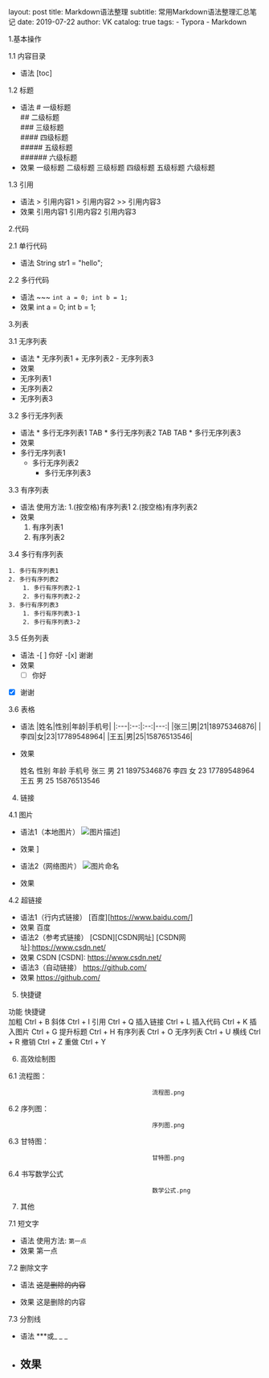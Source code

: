 layout:     post
title:      Markdown语法整理
subtitle:   常用Markdown语法整理汇总笔记
date:       2019-07-22 
author:     VK
catalog: true
tags:
    - Typora
    - Markdown


1.基本操作

1.1 内容目录

- 语法 
      [toc]

1.2 标题

- 语法
      #       一级标题    
      ##      二级标题    
      ###     三级标题    
      ####    四级标题    
      #####   五级标题    
      ######  六级标题    
- 效果
  一级标题
  二级标题
  三级标题
  四级标题
  五级标题
  六级标题

1.3 引用

- 语法 
      > 引用内容1
      > 引用内容2
      >> 引用内容3
- 效果
  引用内容1
  引用内容2
  引用内容3

2.代码

2.1 单行代码

- 语法
  String str1 = "hello";

2.2 多行代码

- 语法
      ~~~
      ```
      int a = 0;
      int b = 1;
      ```
- 效果
      int a = 0;
      int b = 1;

3.列表

3.1 无序列表

- 语法 
      * 无序列表1
      + 无序列表2
      - 无序列表3
- 效果
- 无序列表1
- 无序列表2
- 无序列表3

3.2 多行无序列表

- 语法
      * 多行无序列表1
      TAB * 多行无序列表2
      TAB TAB * 多行无序列表3
- 效果
- 多行无序列表1
  - 多行无序列表2
    - 多行无序列表3

3.3 有序列表

- 语法
      使用方法:
      1.(按空格)有序列表1
      2.(按空格)有序列表2
- 效果
  1. 有序列表1
  2. 有序列表2

3.4 多行有序列表

    1. 多行有序列表1
    2. 多行有序列表2
        1. 多行有序列表2-1
        2. 多行有序列表2-2
    3. 多行有序列表3
        1. 多行有序列表3-1
        2. 多行有序列表3-2

3.5 任务列表

- 语法
      -[ ] 你好
      -[x] 谢谢
- 效果
  - [ ] 你好

- [x] 谢谢

  

3.6 表格

- 语法
      |姓名|性别|年龄|手机号|
      |:---|:--:|:--:|---:|
      |张三|男|21|18975346876|
      |李四|女|23|17789548964|
      |王五|男|25|15876513546|
- 效果

  姓名  	 性别 	 年龄 	        手机号
  张三  	 男  	 21 	18975346876
  李四  	 女  	 23 	17789548964
  王五  	 男  	 25 	15876513546

4. 链接

4.1 图片

- 语法1（本地图片）
      ![图片描述](图片路径)]

- 效果
  ]
  
- 语法2（网络图片）
      ![图片命名](图片链接)

- 效果



4.2 超链接

- 语法1（行内式链接）
      [百度][https://www.baidu.com/]
- 效果
  百度
- 语法2（参考式链接）
      [CSDN][CSDN网址]
      [CSDN网址]:https://www.csdn.net/
- 效果
  CSDN
  [CSDN]: https://www.csdn.net/
- 语法3（自动链接）
      <https://github.com/>
- 效果
  https://github.com/

5. 快捷键

  功能  	快捷键     
  加粗  	Ctrl + B
  斜体  	Ctrl + I
  引用  	Ctrl + Q
  插入链接	Ctrl + L
  插入代码	Ctrl + K
  插入图片	Ctrl + G
  提升标题	Ctrl + H
  有序列表	Ctrl + O
  无序列表	Ctrl + U
  横线  	Ctrl + R
  撤销  	Ctrl + Z
  重做  	Ctrl + Y

6. 高效绘制图

6.1 流程图：



											流程图.png

6.2 序列图：



											序列图.png

6.3 甘特图：



											甘特图.png

6.4 书写数学公式



											数学公式.png

7. 其他

7.1 短文字

- 语法
      使用方法:
      `第一点`
- 效果
  第一点

7.2 删除文字

- 语法
      ~~这是删除的内容~~

- 效果
  这是删除的内容

7.3 分割线

- 语法
      ***或_ _ _
- 效果
  ---
  





